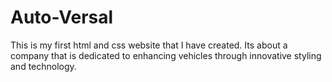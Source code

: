 # Auto-Versal
This is my first html and css website that I have created. Its about a company that is dedicated to enhancing vehicles through innovative styling and technology.
